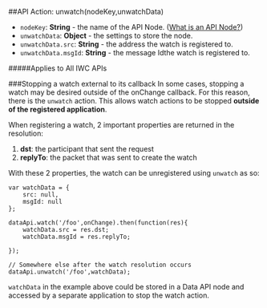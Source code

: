 ##API Action: unwatch(nodeKey,unwatchData)
* `nodeKey`: **String** - the name of the API Node. ([What is an API Node?](../../resources.md))
* `unwatchData`: **Object** - the settings to store the node.
* `unwatchData.src`: **String** - the address the watch is registered to.
* `unwatchData.msgId`: **String** - the message Idthe watch is registered to.
 
#####Applies to All IWC APIs

###Stopping a watch external to its callback
In some cases, stopping a watch may be desired outside of the onChange callback. For this reason, there is the `unwatch`
action. This allows watch actions to be stopped **outside of the registered application**. 

When registering a watch, 2 important properties are returned in the resolution:

1.  **dst**: the participant that sent the request
2.  **replyTo**: the packet that was sent to create the watch

With these 2 properties, the watch can be unregistered using `unwatch` as so:
```
var watchData = {
    src: null,
    msgId: null
};

dataApi.watch('/foo',onChange).then(function(res){
    watchData.src = res.dst;
    watchData.msgId = res.replyTo;
    
});

// Somewhere else after the watch resolution occurs 
dataApi.unwatch('/foo',watchData);
```

`watchData` in the example above could be stored in a Data API node and accessed by a separate application to stop the
watch action.

